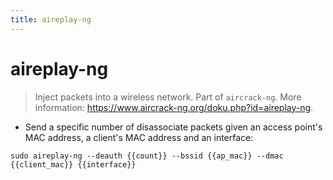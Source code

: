 ```yaml
---
title: aireplay-ng
---
```

# aireplay-ng

> Inject packets into a wireless network.
> Part of `aircrack-ng`.
> More information: <https://www.aircrack-ng.org/doku.php?id=aireplay-ng>.

- Send a specific number of disassociate packets given an access point's MAC address, a client's MAC address and an interface:

`sudo aireplay-ng --deauth {{count}} --bssid {{ap_mac}} --dmac {{client_mac}} {{interface}}`
